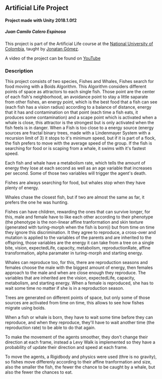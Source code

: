 ## Artificial Life Project

#### Project made with Unity 2018.1.0f2
##### Juan Camilo Calero Espinosa

This project is part of the Artificial Life course at the [National University of Colombia](http://unal.edu.co/), taught by [Jonatan Gómez](http://dis.unal.edu.co/~jgomezpe/). 

A video of the project can be found on [YouTube](https://www.youtube.com/watch?v=WD_qkvjUTC0)

### Description

This project consists of two species, Fishes and Whales, Fishes
search for food moving with a Boids Algorithm. This Algorithm
considers different points of space as attractors to each single
fish. Those point are the center of each fish's neighborhood,
an avoidance point to stay a little saparate from other fishes, 
an energy point, which is the best food that a fish can see 
(each fish has a vision radius) according to 
a balance of distance, energy that it has and contamination on 
that point (each time a fish eats, it produces some contamination) and 
a scape point which is activated when a whale is close, this attractor
is the strongest but is only activated when the fish feels is in danger.
When a Fish is too close to a energy source (energy sources are fractal 
binary trees, made with a Lindenmayer System with a recursion limit 
of 3) it stops to it's minimum speed, but if it is part of a flock, 
the fish prefers to move with the average speed of the group. If the 
fish is searching for food or is scaping from a whale, it swims with 
it's fastest speed.

Each fish and whale have a metabolism rate, which tells the amount of 
energy they lose at each second as well as an age variable that 
increases per second. Some of those two variables will trigger the 
agent's death.

Fishes are always searching for food, but whales stop when they have 
plenty of energy. 

Whales chase the closest fish, but if two are almost
the same as far, it prefers the one he was hunting.

Fishes can have children, rewarding the ones that can survive longer,
for this, male and female have to like each other according to their 
phenotype (the phenotype is the non-linear affine tranformation and skin
texture (generated with turing-morph when the fish is born)) but from 
time on time they ignore this discrimination.
It they agree to reproduce, a cross-over and mutation is applied to 
the variables of the parents and are inherited to the offspring, those 
variables are the energy it can take from a tree on a single bite, 
vision, expectedLife, capacity, metabolism, reproductionRate, 
affine transformation, alpha paramater in turing-morph and starting 
energy.

Whales can reproduce too, for this, there are reproduction seasons and
females choose the male with the biggest amount of energy, then females 
approach to the male and when are close enough they reproduce.
The variables that are inherited are the vision, expectedLife, capacity,
metabolism, and starting energy. When a female is reproduced, she has to
wait some time no matter if she is in a reproduction season.

Trees are generated on different points of space, but only some of those
sources are activated from time on time, this allows to see how fishes 
migrate using boids. 

When a fish or whale is born, they have to wait some time before they
can reproduce, and when they reproduce, they'll have to wait another 
time (the reproduction rate) to be able to do that again.   
  
To make the movement of the agents smoother, they don't change their
direction at each frame, instead a Levy Walk is implemented so they
have a probability of update their direction and speed at each frame.

To move the agents, a Rigidbody and physics were used (thre is no 
gravity), so fishes move differenly according to their affine 
tranformation and size, also the smaller the fish, the fewer the chance
to be caught by a whale, but also the fewer the chances to eat.
